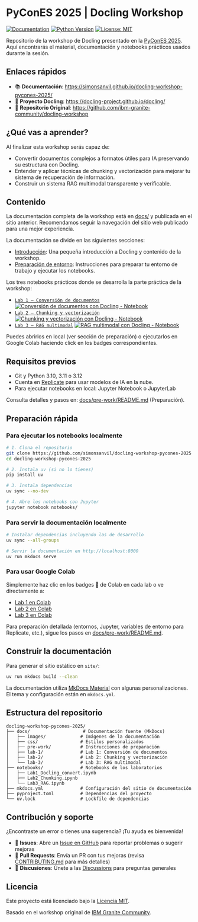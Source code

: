 # PyConES 2025 | Docling Workshop

[![Documentation](https://img.shields.io/badge/docs-mkdocs-blue)](https://simonsanvil.github.io/docling-workshop-pycones-2025/)
[![Python Version](https://img.shields.io/badge/python-3.10%20%7C%203.11%20%7C%203.12-blue)](https://www.python.org/downloads/)
[![License: MIT](https://img.shields.io/badge/License-MIT-yellow.svg)](https://opensource.org/licenses/MIT)

Repositorio de la workshop de Docling presentado en la [PyConES 2025](https://2025.es.pycon.org/). Aquí encontrarás el material, documentación y notebooks prácticos usados durante la sesión.

## Enlaces rápidos

- 📚 **Documentación**: https://simonsanvil.github.io/docling-workshop-pycones-2025/
- 🦆 **Proyecto Docling**: https://docling-project.github.io/docling/
- 🐙 **Repositorio Original**: https://github.com/ibm-granite-community/docling-workshop

## ¿Qué vas a aprender?

Al finalizar esta workshop serás capaz de:
- Convertir documentos complejos a formatos útiles para IA preservando su estructura con Docling.
- Entender y aplicar técnicas de chunking y vectorización para mejorar tu sistema de recuperación de información.
- Construir un sistema RAG multimodal transparente y verificable.

## Contenido

La documentación completa de la workshop está en [docs/](/docs/) y publicada en el sitio anterior. Recomendamos seguir la navegación del sitio web publicado para una mejor experiencia.

La documentación se divide en las siguientes secciones:

- [Introducción](/docs/README.md): Una pequeña introducción a Docling y contenido de la workshop.
- [Preparación de entorno](/docs/pre-work/README.md): Instrucciones para preparar tu entorno de trabajo y ejecutar los notebooks.

Los tres notebooks prácticos donde se desarrolla la parte práctica de la workshop:

- [`Lab 1 – Conversión de documentos`](/docs/lab-1/README.md) [![Conversión de documentos con Docling - Notebook](https://colab.research.google.com/assets/colab-badge.svg "Abrir en Colab")](https://colab.research.google.com/github/simonsanvil/docling-workshop-pycones-2025/blob/main/notebooks/Lab1_Docling_convert.ipynb)
- [`Lab 2 – Chunking y vectorización`](/docs/lab-2/README.md) [![Chunking y vectorización con Docling - Notebook](https://colab.research.google.com/assets/colab-badge.svg "Abrir en Colab")](https://colab.research.google.com/github/simonsanvil/docling-workshop-pycones-2025/blob/main/notebooks/Lab2_Chunking.ipynb)
- [`Lab 3 – RAG multimodal`](/docs/lab-3/README.md) [![RAG multimodal con Docling - Notebook](https://colab.research.google.com/assets/colab-badge.svg "Abrir en Colab")](https://colab.research.google.com/github/simonsanvil/docling-workshop-pycones-2025/blob/main/notebooks/Lab3_RAG.ipynb)

Puedes abrirlos en local (ver sección de preparación) o ejecutarlos en Google Colab haciendo click en los badges correspondientes.

## Requisitos previos

- Git y Python 3.10, 3.11 o 3.12
- Cuenta en [Replicate](https://replicate.com/) para usar modelos de IA en la nube.
- Para ejecutar notebooks en local: Jupyter Notebook o JupyterLab

Consulta detalles y pasos en: [docs/pre-work/README.md](/docs/pre-work/README.md) (Preparación).

## Preparación rápida

### Para ejecutar los notebooks localmente

```bash
# 1. Clona el repositorio
git clone https://github.com/simonsanvil/docling-workshop-pycones-2025
cd docling-workshop-pycones-2025

# 2. Instala uv (si no lo tienes)
pip install uv

# 3. Instala dependencias
uv sync --no-dev

# 4. Abre los notebooks con Jupyter
jupyter notebook notebooks/
```

### Para servir la documentación localmente

```bash
# Instalar dependencias incluyendo las de desarrollo
uv sync --all-groups

# Servir la documentación en http://localhost:8000
uv run mkdocs serve
```

### Para usar Google Colab

Simplemente haz clic en los badges 🚀 de Colab en cada lab o ve directamente a:
- [Lab 1 en Colab](https://colab.research.google.com/github/simonsanvil/docling-workshop-pycones-2025/blob/main/notebooks/Lab1_Docling_convert.ipynb)
- [Lab 2 en Colab](https://colab.research.google.com/github/simonsanvil/docling-workshop-pycones-2025/blob/main/notebooks/Lab2_Chunking.ipynb)
- [Lab 3 en Colab](https://colab.research.google.com/github/simonsanvil/docling-workshop-pycones-2025/blob/main/notebooks/Lab3_RAG.ipynb)

Para preparación detallada (entornos, Jupyter, variables de entorno para Replicate, etc.), sigue los pasos en [docs/pre-work/README.md](/docs/pre-work/README.md).

## Construir la documentación

Para generar el sitio estático en `site/`:

```bash
uv run mkdocs build --clean
```

La documentación utiliza [MkDocs Material](https://squidfunk.github.io/mkdocs-material/) con algunas personalizaciones. El tema y configuración están en `mkdocs.yml`.

## Estructura del repositorio

```
docling-workshop-pycones-2025/
├── docs/                    # Documentación fuente (MkDocs)
│   ├── images/             # Imágenes de la documentación
│   ├── css/                # Estilos personalizados
│   ├── pre-work/           # Instrucciones de preparación
│   ├── lab-1/              # Lab 1: Conversión de documentos
│   ├── lab-2/              # Lab 2: Chunking y vectorización
│   └── lab-3/              # Lab 3: RAG multimodal
├── notebooks/              # Notebooks de los laboratorios
│   ├── Lab1_Docling_convert.ipynb
│   ├── Lab2_Chunking.ipynb
│   └── Lab3_RAG.ipynb
├── mkdocs.yml              # Configuración del sitio de documentación
├── pyproject.toml          # Dependencias del proyecto
└── uv.lock                 # Lockfile de dependencias
```

## Contribución y soporte

¿Encontraste un error o tienes una sugerencia? ¡Tu ayuda es bienvenida!

- 🐛 **Issues**: Abre un [Issue en GitHub](https://github.com/simonsanvil/docling-workshop-pycones-2025/issues) para reportar problemas o sugerir mejoras
- 🔀 **Pull Requests**: Envía un PR con tus mejoras (revisa [CONTRIBUTING.md](CONTRIBUTING.md) para más detalles)
- 💬 **Discusiones**: Únete a las [Discussions](https://github.com/simonsanvil/docling-workshop-pycones-2025/discussions) para preguntas generales

## Licencia

Este proyecto está licenciado bajo la [Licencia MIT](LICENSE).

Basado en el workshop original de [IBM Granite Community](https://github.com/ibm-granite-community/docling-workshop).
